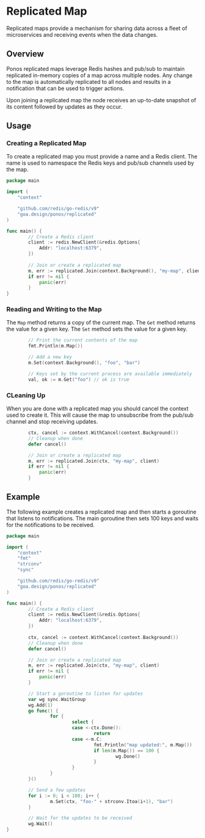 # Replicated Map

Replicated maps provide a mechanism for sharing data across a fleet of
microservices and receiving events when the data changes.

## Overview

Ponos replicated maps leverage Redis hashes and pub/sub to maintain replicated
in-memory copies of a map across multiple nodes. Any change to the map is
automatically replicated to all nodes and results in a notification that can be
used to trigger actions.

Upon joining a replicated map the node receives an up-to-date snapshot of its
content followed by updates as they occur.

## Usage

### Creating a Replicated Map

To create a replicated map you must provide a name and a Redis client. The name
is used to namespace the Redis keys and pub/sub channels used by the map.

```go
package main

import (
	"context"

	"github.com/redis/go-redis/v9"
	"goa.design/ponos/replicated"
)

func main() {
        // Create a Redis client
        client := redis.NewClient(&redis.Options{
            Addr: "localhost:6379",
        })
    
        // Join or create a replicated map
        m, err := replicated.Join(context.Background(), "my-map", client)
        if err != nil {
            panic(err)
        }
}
```

### Reading and Writing to the Map

The `Map` method returns a copy of the current map. The `Get` method returns the
value for a given key. The `Set` method sets the value for a given key. 

```go
        // Print the current contents of the map
        fmt.Println(m.Map())

        // Add a new key
        m.Set(context.Background(), "foo", "bar")

        // Keys set by the current process are available immediately
        val, ok := m.Get("foo") // ok is true
```

### CLeaning Up

When you are done with a replicated map you should cancel the context used to
create it. This will cause the map to unsubscribe from the pub/sub channel and
stop receiving updates.

```go
        ctx, cancel := context.WithCancel(context.Background())
        // Cleanup when done
        defer cancel()

        // Join or create a replicated map
        m, err := replicated.Join(ctx, "my-map", client)
        if err != nil {
            panic(err)
        }
```

## Example

The following example creates a replicated map and then starts a goroutine that
listens to notifications. The main goroutine then sets 100 keys and waits for
the notifications to be received.

```go
package main

import (
	"context"
	"fmt"
	"strconv"
	"sync"

	"github.com/redis/go-redis/v9"
	"goa.design/ponos/replicated"
)

func main() {
        // Create a Redis client
        client := redis.NewClient(&redis.Options{
            Addr: "localhost:6379",
        })
    
        ctx, cancel := context.WithCancel(context.Background())
        // Cleanup when done
        defer cancel()

        // Join or create a replicated map
        m, err := replicated.Join(ctx, "my-map", client)
        if err != nil {
            panic(err)
        }

        // Start a goroutine to listen for updates
        var wg sync.WaitGroup
        wg.Add(1)
        go func() {
                for {
                        select {
                        case <-ctx.Done():
                                return
                        case <-m.C:
                                fmt.Println("map updated:", m.Map())
                                if len(m.Map()) == 100 {
                                        wg.Done()
                                }
                        }
                }
        }()

        // Send a few updates
        for i := 0; i < 100; i++ {
                m.Set(ctx, "foo-" + strconv.Itoa(i+1), "bar")
        }

        // Wait for the updates to be received
        wg.Wait()
}
```
